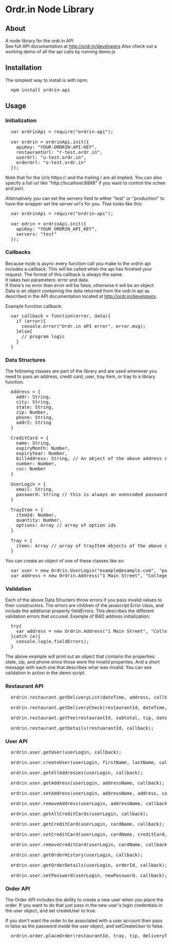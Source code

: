 # Ordr.in Node Library

## About
A node library for the ordr.in API  
See full API documantation at <a href="http://ordr.in/developers">http://ordr.in/developers</a>
Also check out a working demo of all the api calls by running demo.js

## Installation
The simplest way to install is with npm:  
<pre>
  npm install ordrin-api
</pre>


## Usage  

### Initialization
<pre>
  var ordrinApi = require("ordrin-api");

  var ordrin = ordrinApi.init({
    apiKey: "YOUR-ORDRIN-API-KEY",
    restaurantUrl: "r-test.ordr.in",
    userUrl: "u-test.ordr.in",
    orderUrl: "o-test.ordr.in"
  });
</pre>
Note that for the Urls https:// and the trailing / are all implied. You can also specify a full url like "http://localhost:8888" if you want to control the schee and port.

Alternatively you can set the servers field to either "test" or "production" to have the wrapper set the server url's for you. That looks like this:
<pre>
  var ordrinApi = require("ordrin-api");

  var odrin = ordrinApi.init({
    apiKey: "YOUR_ORDRIN_API_KEY",
    servers: "test"
  });
</pre>

### Callbacks
Because node is async every function call you make to the ordrin api includes a callback. This will be called when the api has finished your request. The format of this callback is always the same.  
It takes two parameters: error and data.  
If there's no error than error will be false, otherwise it will be an object.  
Data is an object containing the data returned from the ordr.in api as described in the API documentation located at <a href="http://ordr.in/developers">http://ordr.in/developers</a>.

Example function callback:  
<pre>
  var callback = function(error, data){
    if (error){
      console.error("Ordr.in API error", error.msg);
    }else{
      // program logic
    }
  }
</pre>

### Data Structures
The following classes are part of the library and are used whenever you need to pass an address, credit card, user, tray item, or tray to a library function.

<pre>
  Address = {
    addr: String,
    city: String,
    state: String,
    zip: Number,
    phone: String,
    addr2: String
  }

  CreditCard = {
    name: String,
    expiryMonth: Number,
    expiryYear: Number,
    billAddress: String, // An object of the above address class
    number: Number,
    cvc: Number
  }

  UserLogin = {
    email: String,
    password: String // this is always an unencoded password 
  }

  TrayItem = {
    itemId: Number,
    quantity: Number,
    options: Array // array of option ids
  }

  Tray = {
    items: Array // array of trayItem objects of the above class
  }
</pre>
You can create an object of one of these classes like so:
<pre>
  var user = new Ordrin.UserLogin("example@example.com", "password");
  var address = new Ordrin.Address("1 Main Street", "College Station", "RDS", 77840, 1234);
</pre>

### Validation
Each of the above Data Structers throw errors if you pass invalid values to their constructors. The errors are children 
of the javascript Error class, and include the additional property fieldErrors. This describes the 
different validation errors that occured. 
Example of BAD address initialization:
<pre>
  try{
    var address = new Ordrin.Address("1 Main Street", "College Station", "RDS", 7740, 1234);
  }catch (e){
    console.log(e.fieldErrors);
  }
</pre>
The above example will print out an object that contains the properties: state, zip, and phone since those were the invalid properties. And a short message with each one that describes what was invalid. 
You can see validation in action in the demo script.


### Restaurant API
<pre>
  ordrin.restaurant.getDeliveryList(dateTime, address, callback);
  
  ordrin.restaurant.getDeliveryCheck(restaurantId, dateTime, address, callback);

  ordrin.restaurant.getFee(restaurantId, subtotal, tip, dateTime, address, callback);

  ordrin.restaurant.getDetails(restuarantId, callback);
</pre>

### User API
<pre>
  ordrin.user.getUser(userLogin, callback);

  ordrin.user.createUser(userLogin, firstName, lastName, callback);

  ordrin.user.getAllAddresses(userLogin, callback);

  ordrin.user.getAddress(userLogin, addressName, callback);

  ordrin.user.setAddress(userLogin, addressName, address, callback);

  ordrin.user.removeAddress(userLogin, addressName, callback);

  ordrin.user.getAllCreditCards(userLogin, callback);

  ordrin.user.getCreditCard(userLogin, cardName, callback);

  ordrin.user.setCreditCard(userLogin, cardName, creditCard, callback);

  ordrin.user.removeCreditCard(userLogin, cardName, callback);

  ordrin.user.getOrderHistory(userLogin, callback);

  ordrin.user.getOrderDetails(userLogin, orderId, callback);

  ordrin.user.setPassword(userLogin, newPassword, callback);
</pre>

### Order API
The Order API includes the ability to create a new user when you place the order. If you want to do that just pass in the new user's login credentials in the user object, and set createUser to true.

If you don't want the order to be associated with a user account then pass in false as the password inside the user object, and setCreateUser to false.

<pre>
  ordrin.order.placeOrder(restaurantId, tray, tip, deliveryTime, firstName, lastName, address, creditCard, user, createUser, callback)
</pre>
